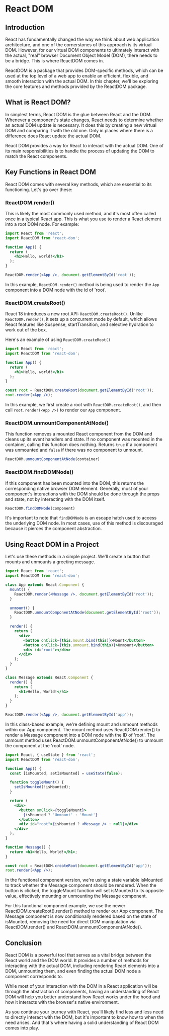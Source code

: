 # React DOM

## Introduction

React has fundamentally changed the way we think about web application architecture, and one of the cornerstones of this approach is its virtual DOM. However, for our virtual DOM components to ultimately interact with the actual, "real" browser Document Object Model (DOM), there needs to be a bridge. This is where ReactDOM comes in.

ReactDOM is a package that provides DOM-specific methods, which can be used at the top level of a web app to enable an efficient, flexible, and smooth interaction with the actual DOM. In this chapter, we'll be exploring the core features and methods provided by the ReactDOM package.

## What is React DOM?

In simplest terms, React DOM is the glue between React and the DOM. Whenever a component's state changes, React needs to determine whether an actual DOM update is necessary. It does this by creating a new virtual DOM and comparing it with the old one. Only in places where there is a difference does React update the actual DOM.

React DOM provides a way for React to interact with the actual DOM. One of its main responsibilities is to handle the process of updating the DOM to match the React components.

## Key Functions in React DOM

React DOM comes with several key methods, which are essential to its functioning. Let's go over these:

### ReactDOM.render()

This is likely the most commonly used method, and it's most often called once in a typical React app. This is what you use to render a React element into a root DOM node. For example:

```jsx
import React from 'react';
import ReactDOM from 'react-dom';

function App() {
  return (
    <h1>Hello, world!</h1>
  );
}

ReactDOM.render(<App />, document.getElementById('root'));
```

In this example, `ReactDOM.render()` method is being used to render the `App` component into a DOM node with the id of 'root'.

### ReactDOM.createRoot()

React 18 introduces a new root API: `ReactDOM.createRoot()`. Unlike `ReactDOM.render()`, it sets up a concurrent mode by default, which allows React features like Suspense, startTransition, and selective hydration to work out of the box.

Here's an example of using `ReactDOM.createRoot()`

```jsx
import React from 'react';
import ReactDOM from 'react-dom';

function App() {
  return (
    <h1>Hello, world!</h1>
  );
}

const root = ReactDOM.createRoot(document.getElementById('root'));
root.render(<App />);
```

In this example, we first create a root with `ReactDOM.createRoot()`, and then call `root.render(<App />)` to render our `App` component.

### ReactDOM.unmountComponentAtNode()

This function removes a mounted React component from the DOM and cleans up its event handlers and state. If no component was mounted in the container, calling this function does nothing. Returns `true` if a component was unmounted and `false` if there was no component to unmount.

```jsx
ReactDOM.unmountComponentAtNode(container)
```

### ReactDOM.findDOMNode()

If this component has been mounted into the DOM, this returns the corresponding native browser DOM element. Generally, most of your component's interactions with the DOM should be done through the props and state, not by interacting with the DOM itself.

```jsx
ReactDOM.findDOMNode(component)
```

It's important to note that `findDOMNode` is an escape hatch used to access the underlying DOM node. In most cases, use of this method is discouraged because it pierces the component abstraction.

## Using React DOM in a Project

Let's use these methods in a simple project. We'll create a button that mounts and unmounts a greeting message.

```jsx
import React from 'react';
import ReactDOM from 'react-dom';

class App extends React.Component {
  mount() {
    ReactDOM.render(<Message />, document.getElementById('root'));
  }

  unmount() {
    ReactDOM.unmountComponentAtNode(document.getElementById('root'));
  }

  render() {
    return (
      <div>
        <button onClick={this.mount.bind(this)}>Mount</button>
        <button onClick={this.unmount.bind(this)}>Unmount</button>
        <div id="root"></div>
      </div>
    );
  }
}

class Message extends React.Component {
  render() {
    return (
      <h1>Hello, World!</h1>
    );
  }
}

ReactDOM.render(<App />, document.getElementById('app'));
```

In this class-based example, we're defining mount and unmount methods within our App component. The mount method uses ReactDOM.render() to render a Message component into a DOM node with the ID of 'root'. The unmount method uses ReactDOM.unmountComponentAtNode() to unmount the component at the 'root' node.

```jsx
import React, { useState } from 'react';
import ReactDOM from 'react-dom';

function App() {
  const [isMounted, setIsMounted] = useState(false);

  function toggleMount() {
    setIsMounted(!isMounted);
  }

  return (
    <div>
      <button onClick={toggleMount}>
        {isMounted ? 'Unmount' : 'Mount'}
      </button>
      <div id="root">{isMounted ? <Message /> : null}</div>
    </div>
  );
}

function Message() {
  return <h1>Hello, World!</h1>;
}

const root = ReactDOM.createRoot(document.getElementById('app'));
root.render(<App />);
```

In the functional component version, we're using a state variable isMounted to track whether the Message component should be rendered. When the button is clicked, the toggleMount function will set isMounted to its opposite value, effectively mounting or unmounting the Message component.

For this functional component example, we use the newer ReactDOM.createRoot().render() method to render our App component. The Message component is now conditionally rendered based on the state of isMounted, removing the need for direct DOM manipulation via ReactDOM.render() and ReactDOM.unmountComponentAtNode().

## Conclusion

React DOM is a powerful tool that serves as a vital bridge between the React world and the DOM world. It provides a number of methods for interacting with the actual DOM, including rendering React elements into a DOM, unmounting them, and even finding the actual DOM node a component corresponds to.

While most of your interaction with the DOM in a React application will be through the abstraction of components, having an understanding of React DOM will help you better understand how React works under the hood and how it interacts with the browser's native environment.

As you continue your journey with React, you'll likely find less and less need to directly interact with the DOM, but it's important to know how to when the need arises. And that's where having a solid understanding of React DOM comes into play.
